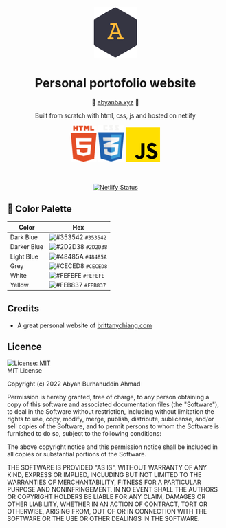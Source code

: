 <!-- # portofolio-fe
Frontend for my perfonal portofolio -->

<div align="center">
  <img src="./assets/abyan-logo-bg-blue.png" alt="abyan-logo" width="100" />
</div>

<h1 align="center">Personal portofolio website</h1>
<p align="center">🔗 <a href="https://abyanba.xyz" target="_blank">abyanba.xyz</a> 🔗</p>

<p align="center">Built from scratch with html, css, js and hosted on netlify</p>
<div align="center">
<img src="./assets/html.png" alt="html logo" width="60"/>
<img src="./assets/css-logo-white.svg" alt="css logo" width="60"/>
<img src="./assets/js.png" alt="javascript logo" width="80"/>
</div>
<br>
<br>
<p align="center">
  <a href="https://app.netlify.com/sites/abyanba/deploys" target="_blank">
    <img src="https://api.netlify.com/api/v1/badges/304ab479-10dd-46b4-a965-8a89577ccf57/deploy-status" alt="Netlify Status" />
  </a>
</p>

## 🎨 Color Palette

| Color       | Hex                                                                |
| ----------- | ------------------------------------------------------------------ |
| Dark Blue   | ![#353542](https://via.placeholder.com/10/353542?text=+) `#353542` |
| Darker Blue | ![#2D2D38](https://via.placeholder.com/10/2D2D38?text=+) `#2D2D38` |
| Light Blue  | ![#48485A](https://via.placeholder.com/10/48485A?text=+) `#48485A` |
| Grey        | ![#CECED8](https://via.placeholder.com/10/CECED8?text=+) `#CECED8` |
| White       | ![#FEFEFE](https://via.placeholder.com/10/FEFEFE?text=+) `#FEFEFE` |
| Yellow      | ![#FEB837](https://via.placeholder.com/10/FEB837?text=+) `#FEB837` |

## Credits

- A great personal website of [brittanychiang.com](https://brittanychiang.com/)

## Licence
[![License: MIT](https://img.shields.io/badge/License-MIT-yellow.svg)](https://opensource.org/licenses/MIT)  
MIT License

Copyright (c) 2022 Abyan Burhanuddin Ahmad

Permission is hereby granted, free of charge, to any person obtaining a copy
of this software and associated documentation files (the "Software"), to deal
in the Software without restriction, including without limitation the rights
to use, copy, modify, merge, publish, distribute, sublicense, and/or sell
copies of the Software, and to permit persons to whom the Software is
furnished to do so, subject to the following conditions:

The above copyright notice and this permission notice shall be included in all
copies or substantial portions of the Software.

THE SOFTWARE IS PROVIDED "AS IS", WITHOUT WARRANTY OF ANY KIND, EXPRESS OR
IMPLIED, INCLUDING BUT NOT LIMITED TO THE WARRANTIES OF MERCHANTABILITY,
FITNESS FOR A PARTICULAR PURPOSE AND NONINFRINGEMENT. IN NO EVENT SHALL THE
AUTHORS OR COPYRIGHT HOLDERS BE LIABLE FOR ANY CLAIM, DAMAGES OR OTHER
LIABILITY, WHETHER IN AN ACTION OF CONTRACT, TORT OR OTHERWISE, ARISING FROM,
OUT OF OR IN CONNECTION WITH THE SOFTWARE OR THE USE OR OTHER DEALINGS IN THE
SOFTWARE.

